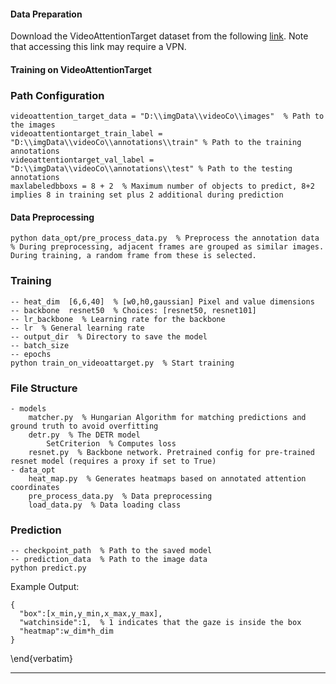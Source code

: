 
#### Data Preparation
Download the VideoAttentionTarget dataset from the following [link](https://www.dropbox.com/s/8ep3y1hd74wdjy5/videoattention.target.zip?dl=0). Note that accessing this link may require a VPN.

#### Training on VideoAttentionTarget

### Path Configuration
```plaintext
videoattention_target_data = "D:\\imgData\\videoCo\\images"  % Path to the images
videoattentiontarget_train_label = "D:\\imgData\\videoCo\\annotations\\train" % Path to the training annotations
videoattentiontarget_val_label = "D:\\imgData\\videoCo\\annotations\\test" % Path to the testing annotations
maxlabeledbboxs = 8 + 2  % Maximum number of objects to predict, 8+2 implies 8 in training set plus 2 additional during prediction
```

#### Data Preprocessing
```plaintext
python data_opt/pre_process_data.py  % Preprocess the annotation data
% During preprocessing, adjacent frames are grouped as similar images. During training, a random frame from these is selected.
```

### Training
```plaintext
-- heat_dim  [6,6,40]  % [w0,h0,gaussian] Pixel and value dimensions
-- backbone  resnet50  % Choices: [resnet50, resnet101]
-- lr_backbone  % Learning rate for the backbone
-- lr  % General learning rate
-- output_dir  % Directory to save the model
-- batch_size
-- epochs
python train_on_videoattarget.py  % Start training
```

### File Structure
```plaintext
- models
    matcher.py  % Hungarian Algorithm for matching predictions and ground truth to avoid overfitting
    detr.py  % The DETR model
        SetCriterion  % Computes loss
    resnet.py  % Backbone network. Pretrained config for pre-trained resnet model (requires a proxy if set to True)
- data_opt
    heat_map.py  % Generates heatmaps based on annotated attention coordinates
    pre_process_data.py  % Data preprocessing
    load_data.py  % Data loading class
```

### Prediction
```plaintext
-- checkpoint_path  % Path to the saved model
-- prediction_data  % Path to the image data
python predict.py
```

Example Output:
```plaintext
{
  "box":[x_min,y_min,x_max,y_max],
  "watchinside":1,  % 1 indicates that the gaze is inside the box
  "heatmap":w_dim*h_dim
}
```

\end{verbatim}

---

